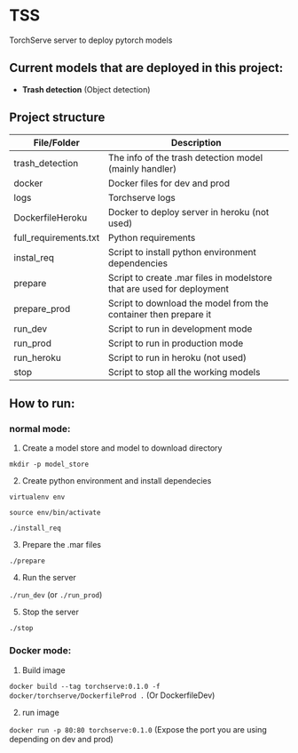 # TSS
TorchServe server to deploy pytorch models

## Current models that are deployed in this project:

- **Trash detection** (Object detection)

## Project structure

| File/Folder      | Description |
| ----------- | ----------- |
| trash_detection      | The info of the trash detection model (mainly handler)       |
| docker   | Docker files for dev and prod        |
| logs   | Torchserve logs        |
| DockerfileHeroku   | Docker to deploy server in heroku (not used)        |
| full_requirements.txt   | Python requirements        |
| instal_req   | Script to install python environment dependencies        |
| prepare   | Script to create .mar files in modelstore that are used for deployment        |
| prepare_prod   | Script to download the model from the container then prepare it  |
| run_dev   | Script to run in development mode        |
| run_prod   | Script to run in production mode        |
| run_heroku   | Script to run in heroku (not used)    |
| stop   | Script to stop all the working models    |

## How to run:
### normal mode:

1. Create a model store and model to download directory

`mkdir -p model_store`

2. Create python environment and install dependecies

`virtualenv env`

`source env/bin/activate`

`./install_req`

3. Prepare the .mar files

`./prepare`

4. Run the server

`./run_dev` (or `./run_prod`)

5. Stop the server

`./stop`

### Docker mode:

1. Build image

`docker build --tag torchserve:0.1.0 -f docker/torchserve/DockerfileProd .` (Or DockerfileDev)

2. run image

`docker run -p 80:80 torchserve:0.1.0` (Expose the port you are using depending on dev and prod)

